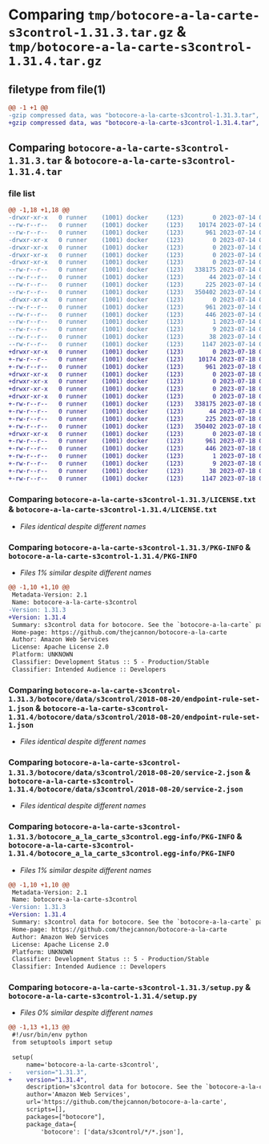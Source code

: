 # Comparing `tmp/botocore-a-la-carte-s3control-1.31.3.tar.gz` & `tmp/botocore-a-la-carte-s3control-1.31.4.tar.gz`

## filetype from file(1)

```diff
@@ -1 +1 @@
-gzip compressed data, was "botocore-a-la-carte-s3control-1.31.3.tar", last modified: Fri Jul 14 01:46:39 2023, max compression
+gzip compressed data, was "botocore-a-la-carte-s3control-1.31.4.tar", last modified: Tue Jul 18 01:55:34 2023, max compression
```

## Comparing `botocore-a-la-carte-s3control-1.31.3.tar` & `botocore-a-la-carte-s3control-1.31.4.tar`

### file list

```diff
@@ -1,18 +1,18 @@
-drwxr-xr-x   0 runner    (1001) docker     (123)        0 2023-07-14 01:46:39.702968 botocore-a-la-carte-s3control-1.31.3/
--rw-r--r--   0 runner    (1001) docker     (123)    10174 2023-07-14 01:46:39.000000 botocore-a-la-carte-s3control-1.31.3/LICENSE.txt
--rw-r--r--   0 runner    (1001) docker     (123)      961 2023-07-14 01:46:39.702968 botocore-a-la-carte-s3control-1.31.3/PKG-INFO
-drwxr-xr-x   0 runner    (1001) docker     (123)        0 2023-07-14 01:46:39.698968 botocore-a-la-carte-s3control-1.31.3/botocore/
-drwxr-xr-x   0 runner    (1001) docker     (123)        0 2023-07-14 01:46:39.698968 botocore-a-la-carte-s3control-1.31.3/botocore/data/
-drwxr-xr-x   0 runner    (1001) docker     (123)        0 2023-07-14 01:46:39.698968 botocore-a-la-carte-s3control-1.31.3/botocore/data/s3control/
-drwxr-xr-x   0 runner    (1001) docker     (123)        0 2023-07-14 01:46:39.702968 botocore-a-la-carte-s3control-1.31.3/botocore/data/s3control/2018-08-20/
--rw-r--r--   0 runner    (1001) docker     (123)   338175 2023-07-14 01:45:45.000000 botocore-a-la-carte-s3control-1.31.3/botocore/data/s3control/2018-08-20/endpoint-rule-set-1.json
--rw-r--r--   0 runner    (1001) docker     (123)       44 2023-07-14 01:45:45.000000 botocore-a-la-carte-s3control-1.31.3/botocore/data/s3control/2018-08-20/examples-1.json
--rw-r--r--   0 runner    (1001) docker     (123)      225 2023-07-14 01:45:45.000000 botocore-a-la-carte-s3control-1.31.3/botocore/data/s3control/2018-08-20/paginators-1.json
--rw-r--r--   0 runner    (1001) docker     (123)   350402 2023-07-14 01:45:45.000000 botocore-a-la-carte-s3control-1.31.3/botocore/data/s3control/2018-08-20/service-2.json
-drwxr-xr-x   0 runner    (1001) docker     (123)        0 2023-07-14 01:46:39.702968 botocore-a-la-carte-s3control-1.31.3/botocore_a_la_carte_s3control.egg-info/
--rw-r--r--   0 runner    (1001) docker     (123)      961 2023-07-14 01:46:39.000000 botocore-a-la-carte-s3control-1.31.3/botocore_a_la_carte_s3control.egg-info/PKG-INFO
--rw-r--r--   0 runner    (1001) docker     (123)      446 2023-07-14 01:46:39.000000 botocore-a-la-carte-s3control-1.31.3/botocore_a_la_carte_s3control.egg-info/SOURCES.txt
--rw-r--r--   0 runner    (1001) docker     (123)        1 2023-07-14 01:46:39.000000 botocore-a-la-carte-s3control-1.31.3/botocore_a_la_carte_s3control.egg-info/dependency_links.txt
--rw-r--r--   0 runner    (1001) docker     (123)        9 2023-07-14 01:46:39.000000 botocore-a-la-carte-s3control-1.31.3/botocore_a_la_carte_s3control.egg-info/top_level.txt
--rw-r--r--   0 runner    (1001) docker     (123)       38 2023-07-14 01:46:39.702968 botocore-a-la-carte-s3control-1.31.3/setup.cfg
--rw-r--r--   0 runner    (1001) docker     (123)     1147 2023-07-14 01:46:39.000000 botocore-a-la-carte-s3control-1.31.3/setup.py
+drwxr-xr-x   0 runner    (1001) docker     (123)        0 2023-07-18 01:55:34.884326 botocore-a-la-carte-s3control-1.31.4/
+-rw-r--r--   0 runner    (1001) docker     (123)    10174 2023-07-18 01:55:34.000000 botocore-a-la-carte-s3control-1.31.4/LICENSE.txt
+-rw-r--r--   0 runner    (1001) docker     (123)      961 2023-07-18 01:55:34.884326 botocore-a-la-carte-s3control-1.31.4/PKG-INFO
+drwxr-xr-x   0 runner    (1001) docker     (123)        0 2023-07-18 01:55:34.884326 botocore-a-la-carte-s3control-1.31.4/botocore/
+drwxr-xr-x   0 runner    (1001) docker     (123)        0 2023-07-18 01:55:34.884326 botocore-a-la-carte-s3control-1.31.4/botocore/data/
+drwxr-xr-x   0 runner    (1001) docker     (123)        0 2023-07-18 01:55:34.884326 botocore-a-la-carte-s3control-1.31.4/botocore/data/s3control/
+drwxr-xr-x   0 runner    (1001) docker     (123)        0 2023-07-18 01:55:34.884326 botocore-a-la-carte-s3control-1.31.4/botocore/data/s3control/2018-08-20/
+-rw-r--r--   0 runner    (1001) docker     (123)   338175 2023-07-18 01:54:50.000000 botocore-a-la-carte-s3control-1.31.4/botocore/data/s3control/2018-08-20/endpoint-rule-set-1.json
+-rw-r--r--   0 runner    (1001) docker     (123)       44 2023-07-18 01:54:50.000000 botocore-a-la-carte-s3control-1.31.4/botocore/data/s3control/2018-08-20/examples-1.json
+-rw-r--r--   0 runner    (1001) docker     (123)      225 2023-07-18 01:54:50.000000 botocore-a-la-carte-s3control-1.31.4/botocore/data/s3control/2018-08-20/paginators-1.json
+-rw-r--r--   0 runner    (1001) docker     (123)   350402 2023-07-18 01:54:50.000000 botocore-a-la-carte-s3control-1.31.4/botocore/data/s3control/2018-08-20/service-2.json
+drwxr-xr-x   0 runner    (1001) docker     (123)        0 2023-07-18 01:55:34.884326 botocore-a-la-carte-s3control-1.31.4/botocore_a_la_carte_s3control.egg-info/
+-rw-r--r--   0 runner    (1001) docker     (123)      961 2023-07-18 01:55:34.000000 botocore-a-la-carte-s3control-1.31.4/botocore_a_la_carte_s3control.egg-info/PKG-INFO
+-rw-r--r--   0 runner    (1001) docker     (123)      446 2023-07-18 01:55:34.000000 botocore-a-la-carte-s3control-1.31.4/botocore_a_la_carte_s3control.egg-info/SOURCES.txt
+-rw-r--r--   0 runner    (1001) docker     (123)        1 2023-07-18 01:55:34.000000 botocore-a-la-carte-s3control-1.31.4/botocore_a_la_carte_s3control.egg-info/dependency_links.txt
+-rw-r--r--   0 runner    (1001) docker     (123)        9 2023-07-18 01:55:34.000000 botocore-a-la-carte-s3control-1.31.4/botocore_a_la_carte_s3control.egg-info/top_level.txt
+-rw-r--r--   0 runner    (1001) docker     (123)       38 2023-07-18 01:55:34.884326 botocore-a-la-carte-s3control-1.31.4/setup.cfg
+-rw-r--r--   0 runner    (1001) docker     (123)     1147 2023-07-18 01:55:34.000000 botocore-a-la-carte-s3control-1.31.4/setup.py
```

### Comparing `botocore-a-la-carte-s3control-1.31.3/LICENSE.txt` & `botocore-a-la-carte-s3control-1.31.4/LICENSE.txt`

 * *Files identical despite different names*

### Comparing `botocore-a-la-carte-s3control-1.31.3/PKG-INFO` & `botocore-a-la-carte-s3control-1.31.4/PKG-INFO`

 * *Files 1% similar despite different names*

```diff
@@ -1,10 +1,10 @@
 Metadata-Version: 2.1
 Name: botocore-a-la-carte-s3control
-Version: 1.31.3
+Version: 1.31.4
 Summary: s3control data for botocore. See the `botocore-a-la-carte` package for more info.
 Home-page: https://github.com/thejcannon/botocore-a-la-carte
 Author: Amazon Web Services
 License: Apache License 2.0
 Platform: UNKNOWN
 Classifier: Development Status :: 5 - Production/Stable
 Classifier: Intended Audience :: Developers
```

### Comparing `botocore-a-la-carte-s3control-1.31.3/botocore/data/s3control/2018-08-20/endpoint-rule-set-1.json` & `botocore-a-la-carte-s3control-1.31.4/botocore/data/s3control/2018-08-20/endpoint-rule-set-1.json`

 * *Files identical despite different names*

### Comparing `botocore-a-la-carte-s3control-1.31.3/botocore/data/s3control/2018-08-20/service-2.json` & `botocore-a-la-carte-s3control-1.31.4/botocore/data/s3control/2018-08-20/service-2.json`

 * *Files identical despite different names*

### Comparing `botocore-a-la-carte-s3control-1.31.3/botocore_a_la_carte_s3control.egg-info/PKG-INFO` & `botocore-a-la-carte-s3control-1.31.4/botocore_a_la_carte_s3control.egg-info/PKG-INFO`

 * *Files 1% similar despite different names*

```diff
@@ -1,10 +1,10 @@
 Metadata-Version: 2.1
 Name: botocore-a-la-carte-s3control
-Version: 1.31.3
+Version: 1.31.4
 Summary: s3control data for botocore. See the `botocore-a-la-carte` package for more info.
 Home-page: https://github.com/thejcannon/botocore-a-la-carte
 Author: Amazon Web Services
 License: Apache License 2.0
 Platform: UNKNOWN
 Classifier: Development Status :: 5 - Production/Stable
 Classifier: Intended Audience :: Developers
```

### Comparing `botocore-a-la-carte-s3control-1.31.3/setup.py` & `botocore-a-la-carte-s3control-1.31.4/setup.py`

 * *Files 0% similar despite different names*

```diff
@@ -1,13 +1,13 @@
 #!/usr/bin/env python
 from setuptools import setup
 
 setup(
     name='botocore-a-la-carte-s3control',
-    version="1.31.3",
+    version="1.31.4",
     description='s3control data for botocore. See the `botocore-a-la-carte` package for more info.',
     author='Amazon Web Services',
     url='https://github.com/thejcannon/botocore-a-la-carte',
     scripts=[],
     packages=["botocore"],
     package_data={
         'botocore': ['data/s3control/*/*.json'],
```

